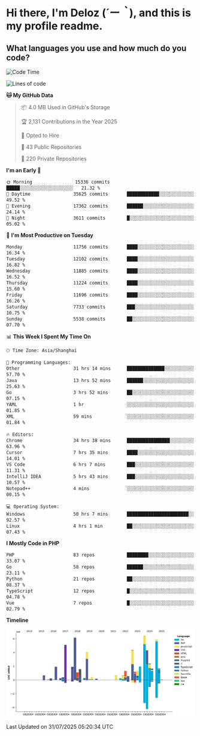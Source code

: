 # **Hi there, I'm Deloz (*´ー｀*), and this is my profile readme.**

## **What languages you use and how much do you code?**

<!--START_SECTION:waka-->
![Code Time](http://img.shields.io/badge/Code%20Time-7%2C006%20hrs%2016%20mins-blue)

![Lines of code](https://img.shields.io/badge/From%20Hello%20World%20I%27ve%20Written-59.0%20million%20lines%20of%20code-blue)

**🐱 My GitHub Data** 

> 📦 4.0 MB Used in GitHub's Storage 
 > 
> 🏆 2,131 Contributions in the Year 2025
 > 
> 💼 Opted to Hire
 > 
> 📜 43 Public Repositories 
 > 
> 🔑 220 Private Repositories 
 > 
**I'm an Early 🐤** 

```text
🌞 Morning                15336 commits       █████░░░░░░░░░░░░░░░░░░░░   21.32 % 
🌆 Daytime                35625 commits       ████████████░░░░░░░░░░░░░   49.52 % 
🌃 Evening                17362 commits       ██████░░░░░░░░░░░░░░░░░░░   24.14 % 
🌙 Night                  3611 commits        █░░░░░░░░░░░░░░░░░░░░░░░░   05.02 % 
```
📅 **I'm Most Productive on Tuesday** 

```text
Monday                   11756 commits       ████░░░░░░░░░░░░░░░░░░░░░   16.34 % 
Tuesday                  12102 commits       ████░░░░░░░░░░░░░░░░░░░░░   16.82 % 
Wednesday                11885 commits       ████░░░░░░░░░░░░░░░░░░░░░   16.52 % 
Thursday                 11224 commits       ████░░░░░░░░░░░░░░░░░░░░░   15.60 % 
Friday                   11696 commits       ████░░░░░░░░░░░░░░░░░░░░░   16.26 % 
Saturday                 7733 commits        ███░░░░░░░░░░░░░░░░░░░░░░   10.75 % 
Sunday                   5538 commits        ██░░░░░░░░░░░░░░░░░░░░░░░   07.70 % 
```


📊 **This Week I Spent My Time On** 

```text
🕑︎ Time Zone: Asia/Shanghai

💬 Programming Languages: 
Other                    31 hrs 14 mins      ██████████████░░░░░░░░░░░   57.70 % 
Java                     13 hrs 52 mins      ██████░░░░░░░░░░░░░░░░░░░   25.63 % 
Go                       3 hrs 52 mins       ██░░░░░░░░░░░░░░░░░░░░░░░   07.15 % 
YAML                     1 hr                ░░░░░░░░░░░░░░░░░░░░░░░░░   01.85 % 
XML                      59 mins             ░░░░░░░░░░░░░░░░░░░░░░░░░   01.84 % 

🔥 Editors: 
Chrome                   34 hrs 38 mins      ████████████████░░░░░░░░░   63.96 % 
Cursor                   7 hrs 35 mins       ████░░░░░░░░░░░░░░░░░░░░░   14.01 % 
VS Code                  6 hrs 7 mins        ███░░░░░░░░░░░░░░░░░░░░░░   11.31 % 
IntelliJ IDEA            5 hrs 43 mins       ███░░░░░░░░░░░░░░░░░░░░░░   10.57 % 
Notepad++                4 mins              ░░░░░░░░░░░░░░░░░░░░░░░░░   00.15 % 

💻 Operating System: 
Windows                  50 hrs 7 mins       ███████████████████████░░   92.57 % 
Linux                    4 hrs 1 min         ██░░░░░░░░░░░░░░░░░░░░░░░   07.43 % 
```

**I Mostly Code in PHP** 

```text
PHP                      83 repos            ████████░░░░░░░░░░░░░░░░░   33.07 % 
Go                       58 repos            ██████░░░░░░░░░░░░░░░░░░░   23.11 % 
Python                   21 repos            ██░░░░░░░░░░░░░░░░░░░░░░░   08.37 % 
TypeScript               12 repos            █░░░░░░░░░░░░░░░░░░░░░░░░   04.78 % 
Vue                      7 repos             █░░░░░░░░░░░░░░░░░░░░░░░░   02.79 % 
```



**Timeline**

![Lines of Code chart](https://raw.githubusercontent.com/deloz/deloz/main/assets/bar_graph.png)


 Last Updated on 31/07/2025 05:20:34 UTC
<!--END_SECTION:waka-->
